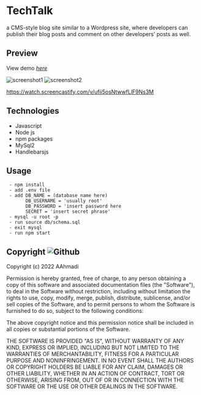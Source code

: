 # TechTalk
a CMS-style blog site similar to a Wordpress site, where developers can publish their blog posts and comment on other developers’ posts as well.

## Preview 
View demo [_here_](https://drive.google.com/file/d/1g5_SEu2B-PQLBvMPcvbcnXMKlqjKHZNX/view)

![screenshot1](https://user-images.githubusercontent.com/100798134/173698497-ff5faf1d-6035-4be2-866f-bad30efcc4bb.jpg)
![screenshot2](https://user-images.githubusercontent.com/100798134/173698513-8a119eb4-5d87-4e13-96e5-b89598cbbcc2.jpg)

https://watch.screencastify.com/v/ufii5osNtwwfLlF9Ns3M

## Technologies
* Javascript
* Node js
* npm packages
* MySql2
* Handlebarsjs

## Usage
````
 - npm install
 - add .env file
 - add DB_NAME = (database name here)
       DB_USERNAME = 'usually root'
       DB_PASSWORD = 'insert password here
       SECRET = 'insert secret phrase'
 - mysql -u root -p
 - run source db/schema.sql
 - exit mysql
 - run npm start
 ````




##  Copyright ![Github](https://img.shields.io/github/license/abstrack5/ispy)
Copyright (c) 2022 AAhmadi

Permission is hereby granted, free of charge, to any person obtaining a copy
of this software and associated documentation files (the "Software"), to deal
in the Software without restriction, including without limitation the rights
to use, copy, modify, merge, publish, distribute, sublicense, and/or sell
copies of the Software, and to permit persons to whom the Software is
furnished to do so, subject to the following conditions:

The above copyright notice and this permission notice shall be included in all
copies or substantial portions of the Software.

THE SOFTWARE IS PROVIDED "AS IS", WITHOUT WARRANTY OF ANY KIND, EXPRESS OR
IMPLIED, INCLUDING BUT NOT LIMITED TO THE WARRANTIES OF MERCHANTABILITY,
FITNESS FOR A PARTICULAR PURPOSE AND NONINFRINGEMENT. IN NO EVENT SHALL THE
AUTHORS OR COPYRIGHT HOLDERS BE LIABLE FOR ANY CLAIM, DAMAGES OR OTHER
LIABILITY, WHETHER IN AN ACTION OF CONTRACT, TORT OR OTHERWISE, ARISING FROM,
OUT OF OR IN CONNECTION WITH THE SOFTWARE OR THE USE OR OTHER DEALINGS IN THE
SOFTWARE.
